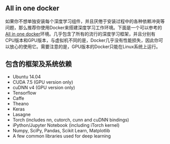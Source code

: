 ## All in one docker

如果你不想单独安装每个深度学习组件，并且厌倦于安装过程中的各种依赖冲突等问题，那么推荐你使用Docker来搭建深度学习工作环境。下面是一个可以参考的[All in one docker]((https://github.com/lijingpeng/dl-docker))环境。几乎包含了所有的流行的深度学习框架，并且分别有CPU版本和GPU版本，与虚拟机不同的是，Docker几乎没有性能损失，因此你可以放心的使用它。需要注意的是，GPU版本的Docker只能在Linux系统上运行。

## 包含的框架及系统依赖

- Ubuntu 14.04
- CUDA 7.5 (GPU version only)
- cuDNN v4 (GPU version only)
- Tensorflow
- Caffe
- Theano
- Keras
- Lasagne
- Torch (includes nn, cutorch, cunn and cuDNN bindings)
- iPython/Jupyter Notebook (including iTorch kernel)
- Numpy, SciPy, Pandas, Scikit Learn, Matplotlib
- A few common libraries used for deep learning
